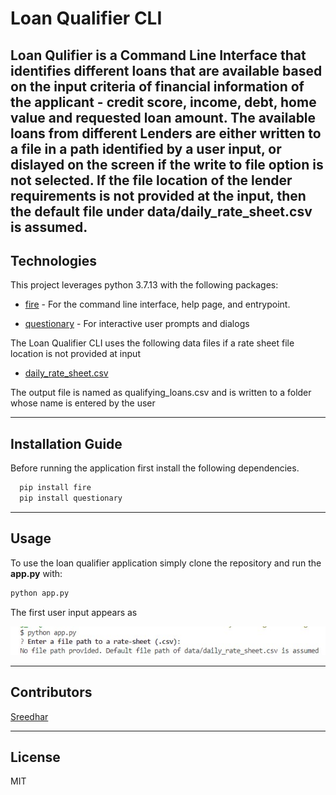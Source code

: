 # Loan Qualifier CLI

Loan Qulifier is a Command Line Interface that identifies different loans that are available based on the input criteria of financial information of the applicant - credit score, income, debt, home value and requested loan amount.
The available loans from different Lenders are either written to a file in a path identified by a user input, or dislayed on the screen if the write to file option is not selected. If the file location of the lender requirements is not provided at the input, then the default file under data/daily_rate_sheet.csv is assumed.
---

## Technologies

This project leverages python 3.7.13 with the following packages:

* [fire](https://github.com/google/python-fire) - For the command line interface, help page, and entrypoint.

* [questionary](https://github.com/tmbo/questionary) - For interactive user prompts and dialogs

The Loan Qualifier CLI uses the following data files if a rate sheet file location is not provided at input
* [daily_rate_sheet.csv](loan_qualifier_app/data/daily_rate_sheet.csv)

The output file is named as qualifying_loans.csv and is written to a folder whose name is entered by the user

---

## Installation Guide

Before running the application first install the following dependencies.

```python
  pip install fire
  pip install questionary
```

---

## Usage

To use the loan qualifier application simply clone the repository and run the **app.py** with:

```python
python app.py
```
The first user input appears as

![rate sheet default value illustration](loan_qualifier_app/images/rate_sheet_default.jpg)

---

## Contributors

[Sreedhar](j_sreedhar@yahoo.com)

---

## License

MIT
